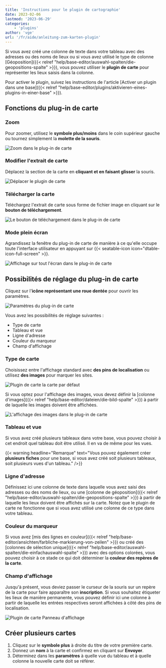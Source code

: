 ```yaml
---
title: 'Instructions pour le plugin de cartographie'
date: 2023-02-06
lastmod: '2023-06-29'
categories:
    - 'plugins'
author: 'vge'
url: '/fr/aide/anleitung-zum-karten-plugin'
---
```


Si vous avez créé une colonne de texte dans votre tableau avec des adresses ou des noms de lieux ou si vous avez utilisé le type de colonne [Géoposition]({{< relref "help/base-editor/auswahl-spalten/die-geopositions-spalte" >}}), vous pouvez utiliser le **plugin de carte** pour représenter les lieux saisis dans la colonne.

Pour activer le plugin, suivez les instructions de l'article [Activer un plugin dans une base]({{< relref "help/base-editor/plugins/aktivieren-eines-plugins-in-einer-base" >}}).

## Fonctions du plug-in de carte

### Zoom

Pour zoomer, utilisez le **symbole plus/moins** dans le coin supérieur gauche ou tournez simplement la **molette de la souris**.

![Zoom dans le plug-in de carte](images/zoom.png)

### Modifier l'extrait de carte

Déplacez la section de la carte en **cliquant et en faisant glisser** la souris.

![Déplacer le plugin de carte](images/Karten-Plugin.gif)

### Télécharger la carte

Téléchargez l'extrait de carte sous forme de fichier image en cliquant sur le **bouton de téléchargement**.

![Le bouton de téléchargement dans le plug-in de carte](images/download-button.png)

### Mode plein écran

Agrandissez la fenêtre du plug-in de carte de manière à ce qu'elle occupe toute l'interface utilisateur en appuyant sur {{< seatable-icon icon="dtable-icon-full-screen" >}}.

![Affichage sur tout l'écran dans le plug-in de carte](images/ganzer-bildschirm.png)

## Possibilités de réglage du plug-in de carte

Cliquez sur l'**icône représentant une roue dentée** pour ouvrir les paramètres.

![Paramètres du plug-in de carte](images/setting.png)

Vous avez les possibilités de réglage suivantes :

- Type de carte
- Tableau et vue
- Ligne d'adresse
- Couleur du marqueur
- Champ d'affichage

### Type de carte

Choisissez entre l'affichage standard avec **des pins de localisation** ou utilisez **des images** pour marquer les sites.

![Plugin de carte la carte par défaut](images/default-map.png)

Si vous optez pour l'affichage des images, vous devez définir la [colonne d'images]({{< relref "help/base-editor/dateien/die-bild-spalte" >}}) à partir de laquelle les images doivent être affichées.

![L'affichage des images dans le plug-in de carte](images/bildanzeige.png)

### Tableau et vue

Si vous avez créé plusieurs tableaux dans votre base, vous pouvez choisir à cet endroit quel tableau doit être utilisé. Il en va de même pour les vues.

{{< warning  headline="Remarque"  text="Vous pouvez également créer **plusieurs fiches** pour une base, si vous avez créé soit plusieurs tableaux, soit plusieurs vues d'un tableau." />}}

### Ligne d'adresse

Définissez ici une colonne de texte dans laquelle vous avez saisi des adresses ou des noms de lieux, ou une [colonne de géoposition]({{< relref "help/base-editor/auswahl-spalten/die-geopositions-spalte" >}}) à partir de laquelle les lieux doivent être affichés sur la carte. Notez que le plugin de carte ne fonctionne que si vous avez utilisé une colonne de ce type dans votre tableau.

### Couleur du marqueur

Si vous avez [mis des lignes en couleur]({{< relref "help/base-editor/ansichten/farbliche-markierung-von-zeilen" >}}) ou créé des [colonnes de sélection unique]({{< relref "help/base-editor/auswahl-spalten/die-einfachauswahl-spalte" >}}) avec des options colorées, vous pouvez choisir à ce stade ce qui doit déterminer la **couleur des repères de la carte**.

### Champ d'affichage

Jusqu'à présent, vous deviez passer le curseur de la souris sur un repère de la carte pour faire apparaître son **inscription**. Si vous souhaitez étiqueter les lieux de manière permanente, vous pouvez définir ici une colonne à partir de laquelle les entrées respectives seront affichées à côté des pins de localisation.

![Plugin de carte Panneau d'affichage](images/anzeigefeld-1.png)

## Créer plusieurs cartes

1. Cliquez sur le **symbole plus** à droite du titre de votre première carte.
2. Donnez un **nom** à la carte et confirmez en cliquant sur **Envoyer**.
3. Déterminez dans les **paramètres** à quelle vue du tableau et à quelle colonne la nouvelle carte doit se référer.
